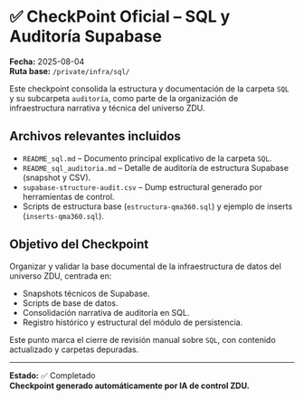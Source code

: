 # ✅ CheckPoint Oficial – SQL y Auditoría Supabase

**Fecha:** 2025-08-04  
**Ruta base:** `/private/infra/sql/`

Este checkpoint consolida la estructura y documentación de la carpeta `SQL` y su subcarpeta `auditoría`, como parte de la organización de infraestructura narrativa y técnica del universo ZDU.

## Archivos relevantes incluidos

- `README_sql.md` – Documento principal explicativo de la carpeta `SQL`.
- `README_sql_auditoria.md` – Detalle de auditoría de estructura Supabase (snapshot y CSV).
- `supabase-structure-audit.csv` – Dump estructural generado por herramientas de control.
- Scripts de estructura base (`estructura-qma360.sql`) y ejemplo de inserts (`inserts-qma360.sql`).

## Objetivo del Checkpoint

Organizar y validar la base documental de la infraestructura de datos del universo ZDU, centrada en:
- Snapshots técnicos de Supabase.
- Scripts de base de datos.
- Consolidación narrativa de auditoría en SQL.
- Registro histórico y estructural del módulo de persistencia.

Este punto marca el cierre de revisión manual sobre `SQL`, con contenido actualizado y carpetas depuradas.

---

**Estado:** ✅ Completado  
**Checkpoint generado automáticamente por IA de control ZDU.**
